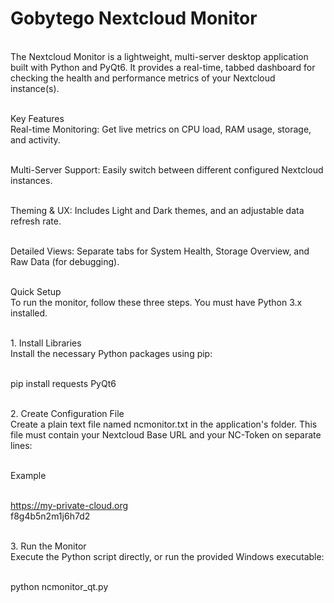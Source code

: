 # Gobytego Nextcloud Monitor
<br>The Nextcloud Monitor is a lightweight, multi-server desktop application built with Python and PyQt6. It provides a real-time, tabbed dashboard for checking the health and performance metrics of your Nextcloud instance(s).

<br>Key Features
<br>Real-time Monitoring: Get live metrics on CPU load, RAM usage, storage, and activity.

<br>Multi-Server Support: Easily switch between different configured Nextcloud instances.

<br>Theming & UX: Includes Light and Dark themes, and an adjustable data refresh rate.

<br>Detailed Views: Separate tabs for System Health, Storage Overview, and Raw Data (for debugging).

<br>Quick Setup
<br>To run the monitor, follow these three steps. You must have Python 3.x installed.

<br>1. Install Libraries
<br>Install the necessary Python packages using pip:

<br>pip install requests PyQt6

<br>2. Create Configuration File
<br>Create a plain text file named ncmonitor.txt in the application's folder. This file must contain your Nextcloud Base URL and your NC-Token on separate lines:

<br>Example

<br>https://my-private-cloud.org
<br>f8g4b5n2m1j6h7d2

<br>3. Run the Monitor
<br>Execute the Python script directly, or run the provided Windows executable:

<br>python ncmonitor_qt.py

